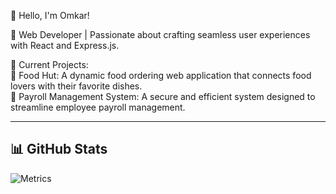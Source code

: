 👋 Hello, I'm Omkar!

🌟 Web Developer | Passionate about crafting seamless user experiences with React and Express.js.

🔭 Current Projects:  
🍔 Food Hut: A dynamic food ordering web application that connects food lovers with their favorite dishes.  
💼 Payroll Management System: A secure and efficient system designed to streamline employee payroll management.

---

## 📊 GitHub Stats


![Metrics](https://github.com/youknowom/youknowom/blob/main/github-metrics.svg)
